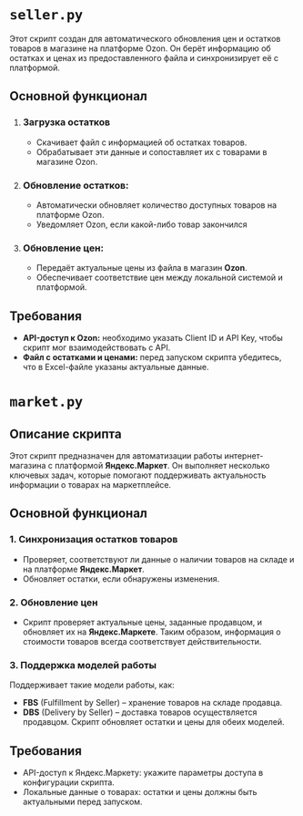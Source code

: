 # `seller.py`

Этот скрипт создан для автоматического обновления цен и остатков товаров в магазине на платформе Ozon. Он берёт информацию об остатках и ценах из предоставленного файла и синхронизирует её с платформой.

## Основной функционал

1. ### Загрузка остатков
   - Скачивает файл с информацией об остатках товаров.
   - Обрабатывает эти данные и сопоставляет их с товарами в магазине Ozon.

2. ### Обновление остатков:
   - Автоматически обновляет количество доступных товаров на платформе Ozon.
   - Уведомляет Ozon, если какой-либо товар закончился
3. ### Обновление цен:
   - Передаёт актуальные цены из файла в магазин **Ozon**.
   - Обеспечивает соответствие цен между локальной системой и платформой.

## Требования
- **API-доступ к Ozon:** необходимо указать Client ID и API Key, чтобы скрипт мог взаимодействовать с API.
- **Файл с остатками и ценами:** перед запуском скрипта убедитесь, что в Excel-файле указаны актуальные данные.

# `market.py`
## Описание скрипта

Этот скрипт предназначен для автоматизации работы интернет-магазина с платформой **Яндекс.Маркет**. 
Он выполняет несколько ключевых задач, которые помогают поддерживать актуальность информации о товарах на маркетплейсе.

## Основной функционал

### 1. Синхронизация остатков товаров
 - Проверяет, соответствуют ли данные о наличии товаров на складе и на платформе **Яндекс.Маркет**.
 - Обновляет остатки, если обнаружены изменения.
### 2. Обновление цен

- Скрипт проверяет актуальные цены, заданные продавцом, и обновляет их на **Яндекс.Маркете**. 
Таким образом, информация о стоимости товаров всегда соответствует действительности.

### 3. Поддержка моделей работы
Поддерживает такие модели работы, как:
- **FBS** (Fulfillment by Seller) – хранение товаров на складе продавца.
- **DBS** (Delivery by Seller) – доставка товаров осуществляется продавцом.
Скрипт обновляет остатки и цены для обеих моделей.

## Требования
- API-доступ к Яндекс.Маркету: укажите параметры доступа в конфигурации скрипта.
- Локальные данные о товарах: остатки и цены должны быть актуальными перед запуском.